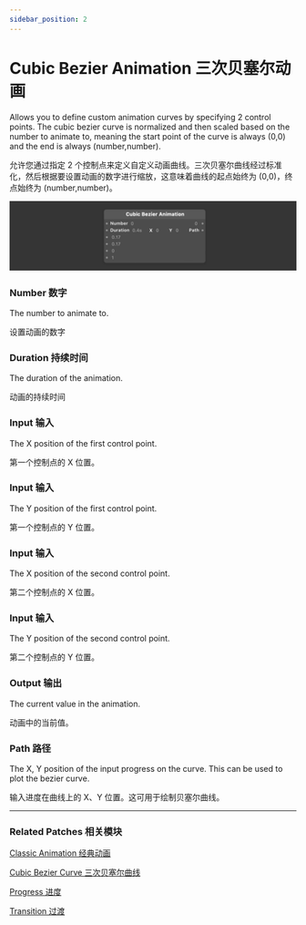 ```yaml
---
sidebar_position: 2
---
```


# Cubic Bezier Animation 三次贝塞尔动画

Allows you to define custom animation curves by specifying 2 control points. The cubic bezier curve is normalized and then scaled based on the number to animate to, meaning the start point of the curve is always (0,0) and the end is always (number,number).

允许您通过指定 2 个控制点来定义自定义动画曲线。三次贝塞尔曲线经过标准化，然后根据要设置动画的数字进行缩放，这意味着曲线的起点始终为 (0,0)，终点始终为 (number,number)。

![](./../../static/img/docs/Animation/cubiz-bezier-animation.png)

### Number  数字

The number to animate to.

设置动画的数字

### Duration 持续时间

The duration of the animation.

动画的持续时间

### Input 输入

The X position of the first control point.

第一个控制点的 X 位置。

### Input 输入

The Y position of the first control point.

第一个控制点的 Y 位置。

### Input 输入

The X position of the second control point.

第二个控制点的 X 位置。

### Input 输入

The Y position of the second control point.

第二个控制点的 Y 位置。

### Output 输出

The current value in the animation.

动画中的当前值。

### Path 路径

The X, Y position of the input progress on the curve. This can be used to plot the bezier curve.

输入进度在曲线上的 X、Y 位置。这可用于绘制贝塞尔曲线。

---

### Related Patches 相关模块

[Classic Animation 经典动画](./Classic%20Animation.md)

[Cubic Bezier Curve 三次贝塞尔曲线](./Cubic%20Bezier%20Curve.md)

[Progress 进度](./../Utility/Progress.md)

[Transition 过渡](./../Utility/Transition.md)


